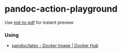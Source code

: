 pandoc-action-playground
========================
Use [md-to-pdf](https://md-to-pdf.fly.dev/) for instant preview

### Using
- [pandoc/latex - Docker Image | Docker Hub](https://hub.docker.com/r/pandoc/latex)
